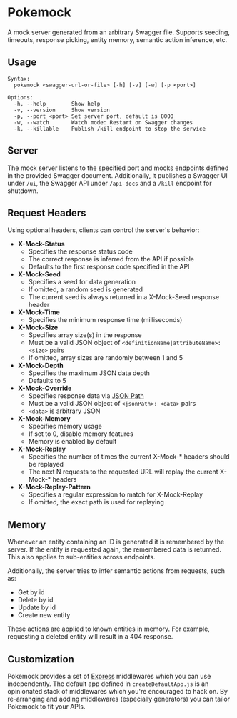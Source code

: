 # Pokemock

A mock server generated from an arbitrary Swagger file.
Supports seeding, timeouts, response picking,
entity memory, semantic action inference, etc.


## Usage

```
Syntax:
  pokemock <swagger-url-or-file> [-h] [-v] [-w] [-p <port>]

Options:
  -h, --help        Show help
  -v, --version     Show version
  -p, --port <port> Set server port, default is 8000
  -w, --watch       Watch mode: Restart on Swagger changes
  -k, --killable    Publish /kill endpoint to stop the service
```


## Server

The mock server listens to the specified port and
mocks endpoints defined in the provided Swagger document.
Additionally, it publishes a Swagger UI under `/ui`,
the Swagger API under `/api-docs` and a `/kill` endpoint for shutdown.


## Request Headers

Using optional headers, clients can control the server's behavior:

- __X-Mock-Status__
  - Specifies the response status code
  - The correct response is inferred from the API if possible
  - Defaults to the first response code specified in the API
- __X-Mock-Seed__
  - Specifies a seed for data generation
  - If omitted, a random seed is generated
  - The current seed is always returned in a X-Mock-Seed response header
- __X-Mock-Time__
  - Specifies the minimum response time (milliseconds)
- __X-Mock-Size__
  - Specifies array size(s) in the response
  - Must be a valid JSON object of
    `<definitionName|attributeName>: <size>` pairs
  - If omitted, array sizes are randomly between 1 and 5
- __X-Mock-Depth__
  - Specifies the maximum JSON data depth
  - Defaults to 5
- __X-Mock-Override__
  - Specifies response data via [JSON Path](https://github.com/dchester/jsonpath)
  - Must be a valid JSON object of `<jsonPath>: <data>` pairs
  - `<data>` is arbitrary JSON
- __X-Mock-Memory__
  - Specifies memory usage
  - If set to 0, disable memory features
  - Memory is enabled by default
- __X-Mock-Replay__
  - Specifies the number of times the current X-Mock-* headers should be replayed
  - The next N requests to the requested URL will replay the current X-Mock-* headers
- __X-Mock-Replay-Pattern__
  - Specifies a regular expression to match for X-Mock-Replay
  - If omitted, the exact path is used for replaying


## Memory

Whenever an entity containing an ID is generated it is remembered by the server.
If the entity is requested again, the remembered data is returned.
This also applies to sub-entities across endpoints.

Additionally, the server tries to infer semantic actions from requests,
such as:

- Get by id
- Delete by id
- Update by id
- Create new entity

These actions are applied to known entities in memory.
For example, requesting a deleted entity will result in a 404 response.


## Customization

Pokemock provides a set of [Express](http://expressjs.com) middlewares
which you can use independently.
The default app defined in `createDefaultApp.js` is an opinionated stack of
middlewares which you're encouraged to hack on.
By re-arranging and adding middlewares (especially generators)
you can tailor Pokemock to fit your APIs.
